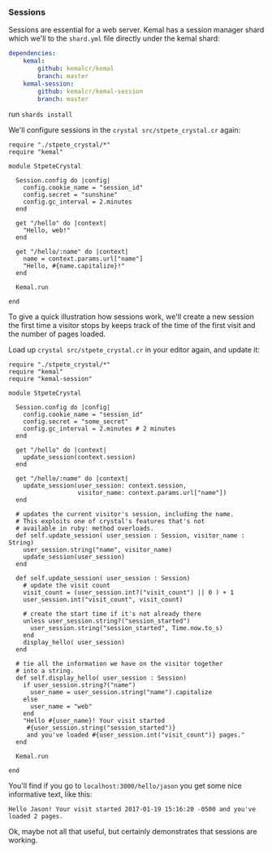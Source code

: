### Sessions

Sessions are essential for a web server.  Kemal has a session manager shard which 
we'll to the `shard.yml` file directly under the kemal shard:

```yml
dependencies:
	kemal:
		github: kemalcr/kemal
		branch: master
	kemal-session:
		github: kemalcr/kemal-session
		branch: master
```

run `shards install` 

We'll configure sessions in the `crystal src/stpete_crystal.cr` again:

```crystal
require "./stpete_crystal/*"
require "kemal"

module StpeteCrystal

  Session.config do |config|
    config.cookie_name = "session_id"
    config.secret = "sunshine"
    config.gc_interval = 2.minutes
  end

  get "/hello" do |context|
    "Hello, web!"
  end

  get "/hello/:name" do |context|
    name = context.params.url["name"]
    "Hello, #{name.capitalize}!"
  end

  Kemal.run

end
```

To give a quick illustration how sessions work, we'll create a new session the first time a visitor stops by keeps track of the time of the first visit and the number of pages loaded.

Load up `crystal src/stpete_crystal.cr` in your editor again, and update it:

```crystal
require "./stpete_crystal/*"
require "kemal"
require "kemal-session"

module StpeteCrystal

  Session.config do |config|
    config.cookie_name = "session_id"
    config.secret = "some_secret"
    config.gc_interval = 2.minutes # 2 minutes
  end

  get "/hello" do |context|
    update_session(context.session)
  end

  get "/hello/:name" do |context|
    update_session(user_session: context.session, 
                   visitor_name: context.params.url["name"])
  end

  # updates the current visitor's session, including the name.
  # This exploits one of crystal's features that's not
  # available in ruby: method overloads.
  def self.update_session( user_session : Session, visitor_name : String)
    user_session.string("name", visitor_name)
    update_session(user_session)
  end

  def self.update_session( user_session : Session)
    # update the visit count
    visit_count = (user_session.int?("visit_count") || 0 ) + 1
    user_session.int("visit_count", visit_count)

    # create the start time if it's not already there
    unless user_session.string?("session_started")
      user_session.string("session_started", Time.now.to_s) 
    end
    display_hello( user_session)
  end

  # tie all the information we have on the visitor together
  # into a string.
  def self.display_hello( user_session : Session)
    if user_session.string?("name")
      user_name = user_session.string("name").capitalize
    else
      user_name = "web"
    end
    "Hello #{user_name}! Your visit started 
     #{user_session.string("session_started")} 
     and you've loaded #{user_session.int("visit_count")} pages."
  end

  Kemal.run

end
```

You'll find if you go to `localhost:3000/hello/jason` you get some
nice informative text, like this:

```
Hello Jason! Your visit started 2017-01-19 15:16:20 -0500 and you've loaded 2 pages.
``` 

Ok, maybe not all that useful, but certainly demonstrates that sessions are working.
